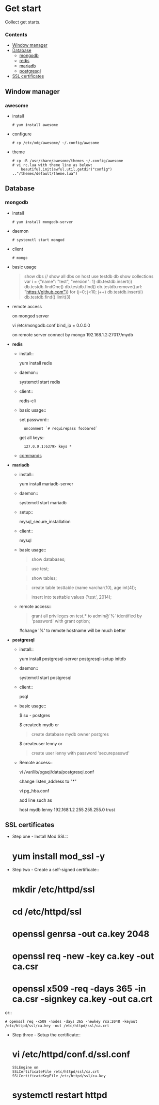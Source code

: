 # Get start

Collect get starts.

### Contents

- [Window manager](#window-manager)
- [Database](#database)
    - [mongodb](#mongodb)
    - [redis](#redis)
    - [mariadb](#mariadb)
    - [postgresql](#postgresql)
- [SSL certificates](#ssl-certificates)

## Window manager

### awesome

- install
      
    ```
    # yum install awesome
    ```

- configure

    ```
    # cp /etc/xdg/awesome/ ~/.config/awesome
    ```

- theme

    ```
    # cp -R /usr/share/awesome/themes ~/.config/awesome
    # vi rc.lua with theme line as below:
        beautiful.init(awful.util.getdir("config") .."/themes/default/theme.lua")
    ```

## Database

### mongodb

- install

    ```
    # yum install mongodb-server
    ```

- daemon

    ```
    # systemctl start mongod
    ```

- client

    ```
    # mongo
    ```

- basic usage

    > show dbs // show all dbs on host
    > use testdb
    > db
    > show collections
    > var i = {"name": "test", "version": 1}
    > db.testdb.insert(i)
    > db.testdb.findOne()
    > db.testdb.find()
    > db.testdb.remove({url: "https://github.com"})
    > for (j=0; j<10; j++) db.testdb.insert(i)
    > db.testdb.find().limit(3)

- remote access
      
    on mongod server

    vi  /etc/mongodb.conf
      bind_ip = 0.0.0.0

    on remote server connect by
      mongo 192.168.1.2:27017/mydb

- **redis**

  * install::

      yum install redis

  * daemon::

      systemctl start redis

  * client::
     
      redis-cli

  * basic usage::

      set password::

          uncomment `# requirepass foobared`

      get all keys::

          127.0.0.1:6379> keys *

  * [commands](http://redis.io/commands)

- **mariadb**

  * install::

      yum install mariadb-server

  * daemon::

      systemctl start mariadb

  * setup::

      mysql_secure_installation

  * client::

      mysql

  * basic usage::

      > show databases;

      > use test;

      > show tables;

      > create table testtable (name varchar(10), age int(4));

      > insert into testtable values ('test', 2014);

  * remote access::

      > grant all privileges on test.* to admin@'%' identified by
      'password' with grant option;

      #change '%' to remote hostname will be much better

- **postgresql**

  * install::

      yum install postgresql-server
      postgresql-setup initdb

  * daemon::

      systemctl start postgresql

  * client::

      psql

  * basic usage::

      $ su - postgres

      $ createdb mydb or

      > create database mydb owner postgres

      $ createuser lenny or 

      > create user lenny with password 'securepasswd'

  * Remote access::

      vi /var/lib/pgsql/data/postgresql.conf

      change listen_address to "*"

      vi pg_hba.conf

      add line such as

      host mydb lenny 192.168.1.2 255.255.255.0 trust

## SSL certificates

- Step one - Install Mod SSL::

    # yum install mod_ssl -y

- Step two - Create a self-signed certificate::

    # mkdir /etc/httpd/ssl
    # cd /etc/httpd/ssl
    # openssl genrsa -out ca.key 2048
    # openssl req -new -key ca.key -out ca.csr
    # openssl x509 -req -days 365 -in ca.csr -signkey ca.key -out ca.crt

or::

    # openssl req -x509 -nodes -days 365 -newkey rsa:2048 -keyout /etc/httpd/ssl/ca.key -out /etc/httpd/ssl/ca.crt

- Step three - Setup the certificate::

    # vi /etc/httpd/conf.d/ssl.conf
      SSLEngine on
      SSLCertificateFile /etc/httpd/ssl/ca.crt
      SSLCertificateKeyFile /etc/httpd/ssl/ca.key 

    # systemctl restart httpd

